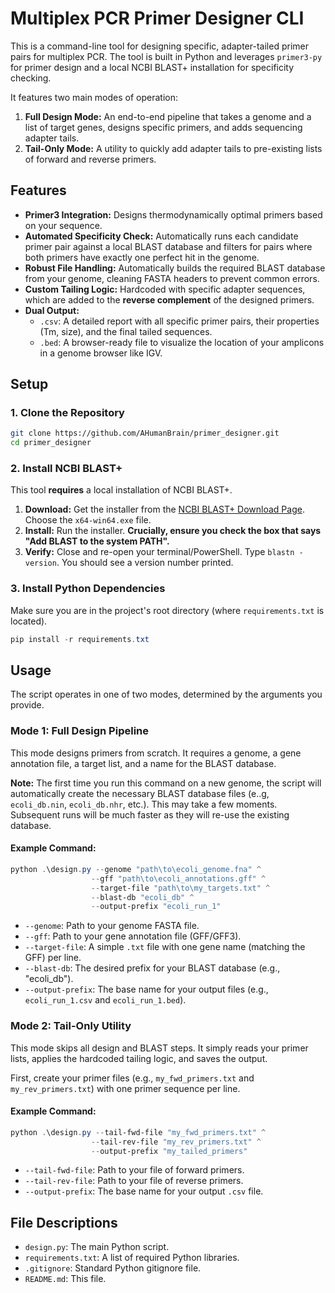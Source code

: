 # Multiplex PCR Primer Designer CLI

This is a command-line tool for designing specific, adapter-tailed primer pairs for multiplex PCR. The tool is built in Python and leverages `primer3-py` for primer design and a local NCBI BLAST+ installation for specificity checking.

It features two main modes of operation:

1.  **Full Design Mode:** An end-to-end pipeline that takes a genome and a list of target genes, designs specific primers, and adds sequencing adapter tails.
2.  **Tail-Only Mode:** A utility to quickly add adapter tails to pre-existing lists of forward and reverse primers.

## Features

* **Primer3 Integration:** Designs thermodynamically optimal primers based on your sequence.
* **Automated Specificity Check:** Automatically runs each candidate primer pair against a local BLAST database and filters for pairs where both primers have exactly one perfect hit in the genome.
* **Robust File Handling:** Automatically builds the required BLAST database from your genome, cleaning FASTA headers to prevent common errors.
* **Custom Tailing Logic:** Hardcoded with specific adapter sequences, which are added to the **reverse complement** of the designed primers.
* **Dual Output:**
    * `.csv`: A detailed report with all specific primer pairs, their properties (Tm, size), and the final tailed sequences.
    * `.bed`: A browser-ready file to visualize the location of your amplicons in a genome browser like IGV.

## Setup

### 1. Clone the Repository

```bash
git clone https://github.com/AHumanBrain/primer_designer.git
cd primer_designer
```

### 2. Install NCBI BLAST+

This tool **requires** a local installation of NCBI BLAST+.

1.  **Download:** Get the installer from the [NCBI BLAST+ Download Page](https://ftp.ncbi.nlm.nih.gov/blast/executables/blast+/LATEST/). Choose the `x64-win64.exe` file.
2.  **Install:** Run the installer. **Crucially, ensure you check the box that says "Add BLAST to the system PATH".**
3.  **Verify:** Close and re-open your terminal/PowerShell. Type `blastn -version`. You should see a version number printed.

### 3. Install Python Dependencies

Make sure you are in the project's root directory (where `requirements.txt` is located).

```powershell
pip install -r requirements.txt
```

## Usage

The script operates in one of two modes, determined by the arguments you provide.

### Mode 1: Full Design Pipeline

This mode designs primers from scratch. It requires a genome, a gene annotation file, a target list, and a name for the BLAST database.

**Note:** The first time you run this command on a new genome, the script will automatically create the necessary BLAST database files (e..g, `ecoli_db.nin`, `ecoli_db.nhr`, etc.). This may take a few moments. Subsequent runs will be much faster as they will re-use the existing database.

#### Example Command:

```powershell
python .\design.py --genome "path\to\ecoli_genome.fna" ^
                  --gff "path\to\ecoli_annotations.gff" ^
                  --target-file "path\to\my_targets.txt" ^
                  --blast-db "ecoli_db" ^
                  --output-prefix "ecoli_run_1"
```

* `--genome`: Path to your genome FASTA file.
* `--gff`: Path to your gene annotation file (GFF/GFF3).
* `--target-file`: A simple `.txt` file with one gene name (matching the GFF) per line.
* `--blast-db`: The desired prefix for your BLAST database (e.g., "ecoli\_db").
* `--output-prefix`: The base name for your output files (e.g., `ecoli_run_1.csv` and `ecoli_run_1.bed`).

### Mode 2: Tail-Only Utility

This mode skips all design and BLAST steps. It simply reads your primer lists, applies the hardcoded tailing logic, and saves the output.

First, create your primer files (e.g., `my_fwd_primers.txt` and `my_rev_primers.txt`) with one primer sequence per line.

#### Example Command:

```powershell
python .\design.py --tail-fwd-file "my_fwd_primers.txt" ^
                  --tail-rev-file "my_rev_primers.txt" ^
                  --output-prefix "my_tailed_primers"
```

* `--tail-fwd-file`: Path to your file of forward primers.
* `--tail-rev-file`: Path to your file of reverse primers.
* `--output-prefix`: The base name for your output `.csv` file.

## File Descriptions

* `design.py`: The main Python script.
* `requirements.txt`: A list of required Python libraries.
* `.gitignore`: Standard Python gitignore file.
* `README.md`: This file.
        
